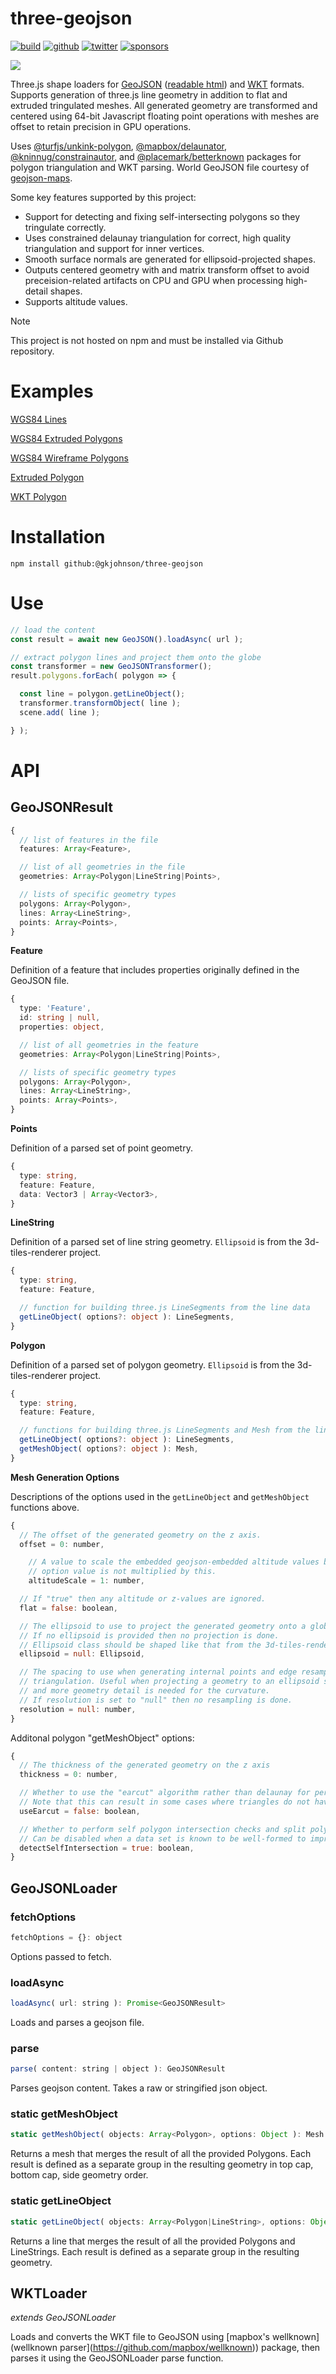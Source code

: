 # three-geojson

[![build](https://img.shields.io/github/actions/workflow/status/gkjohnson/three-geojson/node.js.yml?style=flat-square&label=build&branch=main)](https://github.com/gkjohnson/three-geojson/actions)
[![github](https://flat.badgen.net/badge/icon/github?icon=github&label)](https://github.com/gkjohnson/three-geojson/)
[![twitter](https://flat.badgen.net/badge/twitter/@garrettkjohnson/?icon&label)](https://twitter.com/garrettkjohnson)
[![sponsors](https://img.shields.io/github/sponsors/gkjohnson?style=flat-square&color=1da1f2)](https://github.com/sponsors/gkjohnson/)

![](./docs/banner.png)

Three.js shape loaders for [GeoJSON](https://geojson.org/) ([readable html](https://stevage.github.io/geojson-spec/)) and [WKT](https://en.wikipedia.org/wiki/Well-known_text_representation_of_geometry) formats. Supports generation of three.js line geometry in addition to flat and extruded tringulated meshes. All generated geometry are transformed and centered using 64-bit Javascript floating point operations with meshes are offset to retain precision in GPU operations.

Uses [@turfjs/unkink-polygon](https://www.npmjs.com/package/@turf/unkink-polygon), [@mapbox/delaunator](https://github.com/mapbox/delaunator), [@kninnug/constrainautor](https://github.com/kninnug/Constrainautor), and [@placemark/betterknown](https://github.com/placemark/betterknown) packages for polygon triangulation and WKT parsing. World GeoJSON file courtesy of [geojson-maps](https://geojson-maps.kyd.au/).

Some key features supported by this project:
- Support for detecting and fixing self-intersecting polygons so they tringulate correctly.
- Uses constrained delaunay triangulation for correct, high quality triangulation and support for inner vertices.
- Smooth surface normals are generated for ellipsoid-projected shapes.
- Outputs centered geometry with and matrix transform offset to avoid preceision-related artifacts on CPU and GPU when processing high-detail shapes.
- Supports altitude values.

> [!NOTE]
> This project is not hosted on npm and must be installed via Github repository.

# Examples

[WGS84 Lines](https://gkjohnson.github.io/three-geojson/example/bundle/globe.html)

[WGS84 Extruded Polygons](https://gkjohnson.github.io/three-geojson/example/bundle/globe.html?country=.)

[WGS84 Wireframe Polygons](https://gkjohnson.github.io/three-geojson/example/bundle/globe.html?country=.&wireframe=true)

[Extruded Polygon](https://gkjohnson.github.io/three-geojson/example/bundle/extruded.html)

[WKT Polygon](https://gkjohnson.github.io/three-geojson/example/bundle/wkt.html)

# Installation

```
npm install github:@gkjohnson/three-geojson
```

# Use

```js
// load the content
const result = await new GeoJSON().loadAsync( url );

// extract polygon lines and project them onto the globe
const transformer = new GeoJSONTransformer();
result.polygons.forEach( polygon => {

  const line = polygon.getLineObject();
  transformer.transformObject( line );
  scene.add( line );

} );
```

# API

## GeoJSONResult

```ts
{
  // list of features in the file
  features: Array<Feature>,

  // list of all geometries in the file
  geometries: Array<Polygon|LineString|Points>,

  // lists of specific geometry types
  polygons: Array<Polygon>,
  lines: Array<LineString>,
  points: Array<Points>,
}
```

**Feature**

Definition of a feature that includes properties originally defined in the GeoJSON file.

```ts
{
  type: 'Feature',
  id: string | null,
  properties: object,

  // list of all geometries in the feature
  geometries: Array<Polygon|LineString|Points>,

  // lists of specific geometry types
  polygons: Array<Polygon>,
  lines: Array<LineString>,
  points: Array<Points>,
}
```

**Points**

Definition of a parsed set of point geometry.

```ts
{
  type: string,
  feature: Feature,
  data: Vector3 | Array<Vector3>,
}
```

**LineString**

Definition of a parsed set of line string geometry. `Ellipsoid` is from the 3d-tiles-renderer project.

```ts
{
  type: string,
  feature: Feature,

  // function for building three.js LineSegments from the line data
  getLineObject( options?: object ): LineSegments,
}
```

**Polygon**

Definition of a parsed set of polygon geometry. `Ellipsoid` is from the 3d-tiles-renderer project.

```ts
{
  type: string,
  feature: Feature,

  // functions for building three.js LineSegments and Mesh from the line data
  getLineObject( options?: object ): LineSegments,
  getMeshObject( options?: object ): Mesh,
}
```

**Mesh Generation Options**

Descriptions of the options used in the `getLineObject` and `getMeshObject` functions above.

```js
{
  // The offset of the generated geometry on the z axis.
  offset = 0: number,

	// A value to scale the embedded geojson-embedded altitude values by. The offset
	// option value is not multiplied by this.
	altitudeScale = 1: number,

  // If "true" then any altitude or z-values are ignored.
  flat = false: boolean,

  // The ellipsoid to use to project the generated geometry onto a globe surface.
  // If no ellipsoid is provided then no projection is done.
  // Ellipsoid class should be shaped like that from the 3d-tiles-renderer project.
  ellipsoid = null: Ellipsoid,

  // The spacing to use when generating internal points and edge resampling for
  // triangulation. Useful when projecting a geometry to an ellipsoid surface
  // and more geometry detail is needed for the curvature.
  // If resolution is set to "null" then no resampling is done.
  resolution = null: number,
}
```

Additonal polygon "getMeshObject" options:

```js
{
  // The thickness of the generated geometry on the z axis
  thickness = 0: number,

  // Whether to use the "earcut" algorithm rather than delaunay for performance.
  // Note that this can result in some cases where triangles do not have sibling edges.
  useEarcut = false: boolean,

  // Whether to perform self polygon intersection checks and split polygons at intersections.
  // Can be disabled when a data set is known to be well-formed to improve performance.
  detectSelfIntersection = true: boolean,
}
```

## GeoJSONLoader

### fetchOptions

```js
fetchOptions = {}: object
```

Options passed to fetch.

### loadAsync

```js
loadAsync( url: string ): Promise<GeoJSONResult>
```

Loads and parses a geojson file.

### parse

```js
parse( content: string | object ): GeoJSONResult
```

Parses geojson content. Takes a raw or stringified json object.

### static getMeshObject

```js
static getMeshObject( objects: Array<Polygon>, options: Object ): Mesh
```

Returns a mesh that merges the result of all the provided Polygons. Each result is defined as a separate group in the resulting geometry in top cap, bottom cap, side geometry order.

### static getLineObject

```js
static getLineObject( objects: Array<Polygon|LineString>, options: Object ): LineSegments
```

Returns a line that merges the result of all the provided Polygons and LineStrings. Each result is defined as a separate group in the resulting geometry.

## WKTLoader

_extends GeoJSONLoader_

Loads and converts the WKT file to GeoJSON using [mapbox's wellknown](wellknown parser](https://github.com/mapbox/wellknown)) package, then parses it using the GeoJSONLoader parse function.
